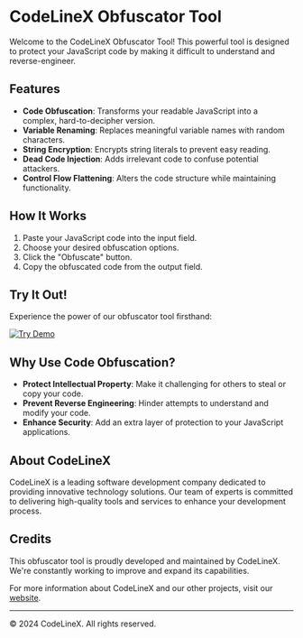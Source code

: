 # CodeLineX Obfuscator Tool

Welcome to the CodeLineX Obfuscator Tool! This powerful tool is designed to protect your JavaScript code by making it difficult to understand and reverse-engineer.

## Features

- **Code Obfuscation**: Transforms your readable JavaScript into a complex, hard-to-decipher version.
- **Variable Renaming**: Replaces meaningful variable names with random characters.
- **String Encryption**: Encrypts string literals to prevent easy reading.
- **Dead Code Injection**: Adds irrelevant code to confuse potential attackers.
- **Control Flow Flattening**: Alters the code structure while maintaining functionality.

## How It Works

1. Paste your JavaScript code into the input field.
2. Choose your desired obfuscation options.
3. Click the "Obfuscate" button.
4. Copy the obfuscated code from the output field.

## Try It Out!

Experience the power of our obfuscator tool firsthand:

[<img src="https://img.shields.io/badge/Try%20Demo-blue?style=for-the-badge" alt="Try Demo" />](https://670ed7a660fb346cbf946d87--amazing-liger-6d0882.netlify.app)

## Why Use Code Obfuscation?

- **Protect Intellectual Property**: Make it challenging for others to steal or copy your code.
- **Prevent Reverse Engineering**: Hinder attempts to understand and modify your code.
- **Enhance Security**: Add an extra layer of protection to your JavaScript applications.

## About CodeLineX

CodeLineX is a leading software development company dedicated to providing innovative technology solutions. Our team of experts is committed to delivering high-quality tools and services to enhance your development process.

## Credits

This obfuscator tool is proudly developed and maintained by CodeLineX. We're constantly working to improve and expand its capabilities.

For more information about CodeLineX and our other projects, visit our [website](https://www.codelinex.org).

---

© 2024 CodeLineX. All rights reserved.
